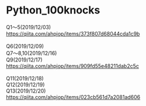 # Python_100knocks

Q1～5(2019/12/03)<br>
https://qiita.com/ahpjop/items/373f807d68044cda1c9b
<br>
<br>
Q6(2019/12/09)<br>
Q7～8,10(2019/12/16)<br>
Q9(2019/12/17)<br>
https://qiita.com/ahpjop/items/909fd55e48211dab2c5c
<br>
<br>
Q11(2019/12/18)<br>
Q12(2019/12/19)<br>
Q13(2019/12/20)<br>
https://qiita.com/ahpjop/items/023cb561d7a2081ad606
<br>
